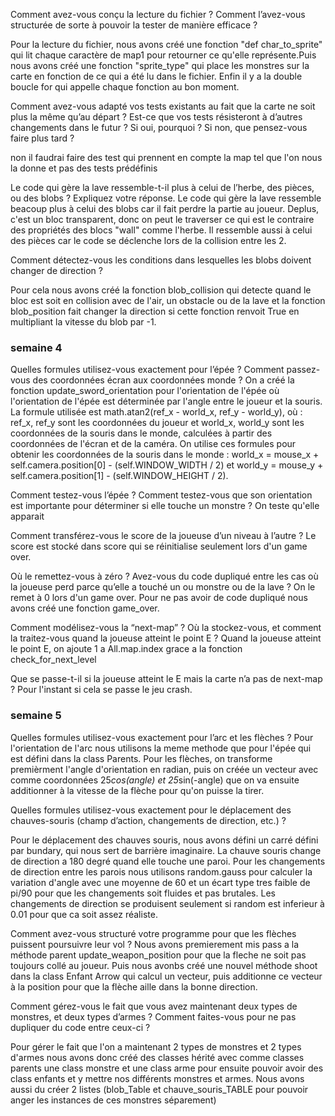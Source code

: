 Comment avez-vous conçu la lecture du fichier ? Comment l’avez-vous structurée de sorte à pouvoir la tester de manière efficace ?

Pour la lecture du fichier, nous avons créé une fonction "def char_to_sprite" qui lit chaque caractère de map1 pour retourner ce qu'elle représente.Puis nous avons créé une fonction "sprite_type" qui place les monstres sur la carte en fonction de ce qui a été lu dans le fichier. Enfin il y a la double boucle for qui appelle chaque fonction au bon moment.

Comment avez-vous adapté vos tests existants au fait que la carte ne soit plus la même qu’au départ ? Est-ce que vos tests résisteront à d’autres changements dans le futur ? Si oui, pourquoi ? Si non, que pensez-vous faire plus tard ?

non il faudrai faire des test qui prennent en compte la map tel que l'on nous la donne et pas des tests prédéfinis

Le code qui gère la lave ressemble-t-il plus à celui de l’herbe, des pièces, ou des blobs ? Expliquez votre réponse.
Le code qui gère la lave ressemble beacoup plus à celui des blobs car il fait perdre la partie au joueur. Deplus, c'est un bloc transparent, donc on peut le traverser ce qui est le contraire des propriétés des blocs "wall" comme l'herbe. Il ressemble aussi à celui des pièces car le code se déclenche lors de la collision entre les 2.

Comment détectez-vous les conditions dans lesquelles les blobs doivent changer de direction ?

Pour cela nous avons créé la fonction blob_collision qui detecte quand le bloc est soit en collision avec de l'air, un obstacle ou de la lave et la fonction blob_position fait changer la direction si cette fonction renvoit True en multipliant la vitesse du blob par -1.

### semaine 4

Quelles formules utilisez-vous exactement pour l’épée ? Comment passez-vous des coordonnées écran aux coordonnées monde ?
On a créé la fonction update_sword_orientation pour l'orientation de l'épée où l'orientation de l'épée est déterminée par l'angle entre le joueur et la souris. La formule utilisée est math.atan2(ref_x - world_x, ref_y - world_y), où : ref_x, ref_y sont les coordonnées du joueur et world_x, world_y sont les coordonnées de la souris dans le monde, calculées à partir des coordonnées de l'écran et de la caméra.
On utilise ces formules pour obtenir les coordonnées de la souris dans le monde : world_x = mouse_x + self.camera.position[0] - (self.WINDOW_WIDTH / 2) et world_y = mouse_y + self.camera.position[1] - (self.WINDOW_HEIGHT / 2).

Comment testez-vous l’épée ? Comment testez-vous que son orientation est importante pour déterminer si elle touche un monstre ?
On teste qu'elle apparait 

Comment transférez-vous le score de la joueuse d’un niveau à l’autre ?
Le score est stocké dans score qui se réinitialise seulement lors d'un game over.

Où le remettez-vous à zéro ? Avez-vous du code dupliqué entre les cas où la joueuse perd parce qu’elle a touché un ou monstre ou de la lave ?
On le remet à 0 lors d'un game over. Pour ne pas avoir de code dupliqué nous avons créé une fonction game_over.

Comment modélisez-vous la “next-map” ? Où la stockez-vous, et comment la traitez-vous quand la joueuse atteint le point E ?
Quand la joueuse atteint le point E, on ajoute 1 a All.map.index grace a la fonction check_for_next_level

Que se passe-t-il si la joueuse atteint le E mais la carte n’a pas de next-map ?
Pour l'instant si cela se passe le jeu crash.

### semaine 5

Quelles formules utilisez-vous exactement pour l’arc et les flèches ?
Pour l'orientation de l'arc nous utilisons la meme methode que pour l'épée qui est défini dans la class Parents.
Pour les flèches, on transforme premièrment l'angle d'orientation en radian, puis on créée un vecteur avec comme coordonnées 25*cos(angle) et 25*sin(-angle) que on va ensuite additionner à la vitesse de la flèche pour qu'on puisse la tirer.

Quelles formules utilisez-vous exactement pour le déplacement des chauves-souris (champ d’action, changements de direction, etc.) ?

Pour le déplacement des chauves souris, nous avons défini un carré défini par bundary, qui nous sert de barrière imaginaire. La chauve souris change de direction a 180 degré quand elle touche une paroi. Pour les changements de direction entre les parois nous utilisons random.gauss pour calculer la variation d'angle avec une moyenne de 60 et un écart type tres faible de pi/90 pour que les changements soit fluides et pas brutales. Les changements de direction se produisent seulement si random est inferieur à 0.01 pour que ca soit assez réaliste.

Comment avez-vous structuré votre programme pour que les flèches puissent poursuivre leur vol ?
Nous avons premierement mis pass a la méthode parent update_weapon_position pour que la fleche ne soit pas toujours collé au joueur. Puis nous avonbs créé une nouvel méthode shoot dans la class Enfant Arrow qui calcul un vecteur, puis additionne ce vecteur à la position pour que la flèche aille dans la bonne direction.

Comment gérez-vous le fait que vous avez maintenant deux types de monstres, et deux types d’armes ? Comment faites-vous pour ne pas dupliquer du code entre ceux-ci ?

Pour gérer le fait que l'on a maintenant 2 types de monstres et 2 types d'armes nous avons donc créé des classes hérité avec comme classes parents une class monstre et une class arme pour ensuite pouvoir avoir des class enfants et y mettre nos différents monstres et armes. Nous avons aussi du créer 2 listes (blob_Table et chauve_souris_TABLE pour pouvoir anger les instances de ces monstres séparement)


